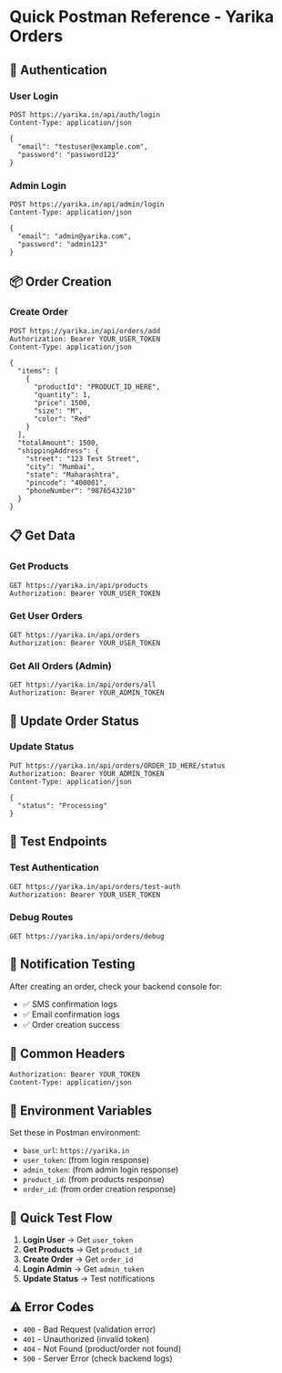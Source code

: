 # Quick Postman Reference - Yarika Orders

## 🔐 Authentication

### User Login
```
POST https://yarika.in/api/auth/login
Content-Type: application/json

{
  "email": "testuser@example.com",
  "password": "password123"
}
```

### Admin Login
```
POST https://yarika.in/api/admin/login
Content-Type: application/json

{
  "email": "admin@yarika.com",
  "password": "admin123"
}
```

## 📦 Order Creation

### Create Order
```
POST https://yarika.in/api/orders/add
Authorization: Bearer YOUR_USER_TOKEN
Content-Type: application/json

{
  "items": [
    {
      "productId": "PRODUCT_ID_HERE",
      "quantity": 1,
      "price": 1500,
      "size": "M",
      "color": "Red"
    }
  ],
  "totalAmount": 1500,
  "shippingAddress": {
    "street": "123 Test Street",
    "city": "Mumbai",
    "state": "Maharashtra",
    "pincode": "400001",
    "phoneNumber": "9876543210"
  }
}
```

## 📋 Get Data

### Get Products
```
GET https://yarika.in/api/products
Authorization: Bearer YOUR_USER_TOKEN
```

### Get User Orders
```
GET https://yarika.in/api/orders
Authorization: Bearer YOUR_USER_TOKEN
```

### Get All Orders (Admin)
```
GET https://yarika.in/api/orders/all
Authorization: Bearer YOUR_ADMIN_TOKEN
```

## 🔄 Update Order Status

### Update Status
```
PUT https://yarika.in/api/orders/ORDER_ID_HERE/status
Authorization: Bearer YOUR_ADMIN_TOKEN
Content-Type: application/json

{
  "status": "Processing"
}
```

## 🧪 Test Endpoints

### Test Authentication
```
GET https://yarika.in/api/orders/test-auth
Authorization: Bearer YOUR_USER_TOKEN
```

### Debug Routes
```
GET https://yarika.in/api/orders/debug
```

## 📱 Notification Testing

After creating an order, check your backend console for:
- ✅ SMS confirmation logs
- ✅ Email confirmation logs
- ✅ Order creation success

## 🚨 Common Headers

```
Authorization: Bearer YOUR_TOKEN
Content-Type: application/json
```

## 🔧 Environment Variables

Set these in Postman environment:
- `base_url`: `https://yarika.in`
- `user_token`: (from login response)
- `admin_token`: (from admin login response)
- `product_id`: (from products response)
- `order_id`: (from order creation response)

## 📝 Quick Test Flow

1. **Login User** → Get `user_token`
2. **Get Products** → Get `product_id`
3. **Create Order** → Get `order_id`
4. **Login Admin** → Get `admin_token`
5. **Update Status** → Test notifications

## ⚠️ Error Codes

- `400` - Bad Request (validation error)
- `401` - Unauthorized (invalid token)
- `404` - Not Found (product/order not found)
- `500` - Server Error (check backend logs) 
